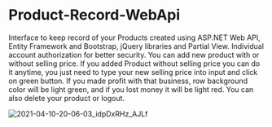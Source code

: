 # Product-Record-WebApi

Interface to keep record of your Products created using ASP.NET Web API, Entity Framework and Bootstrap, jQuery libraries and Partial View.
Individual account authorization for better security. You can add new product with or without selling price. If you added Product without selling price you can do it anytime, you just need to type your new selling price into input and click on green button. If you made profit with that business, row background color will be light green, and if you lost money it will be light red. You can also delete your product or logout.

![2021-04-10-20-06-03_idpDxRHz_AJLf](https://user-images.githubusercontent.com/71831119/114281163-1d49f200-9a3d-11eb-8eeb-e73a98bc3974.gif)


